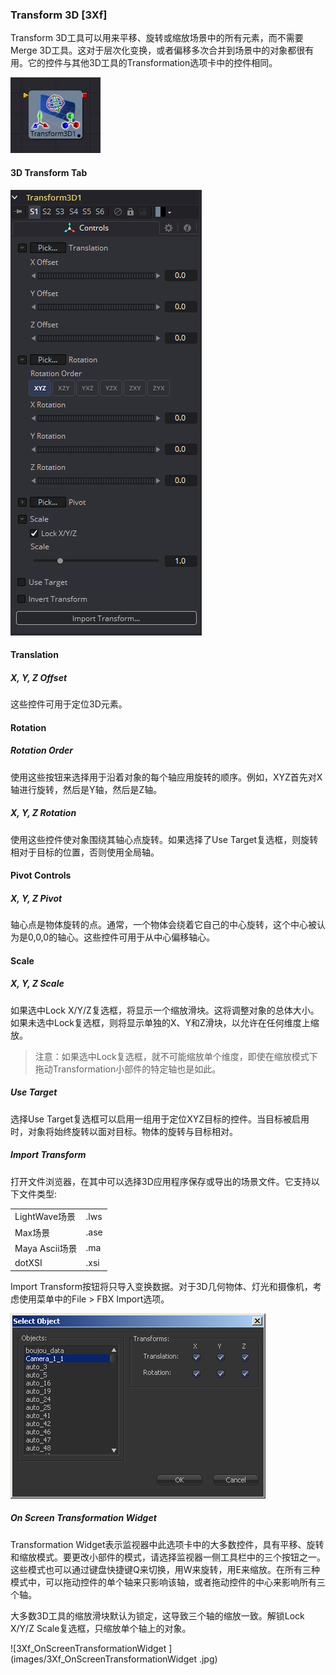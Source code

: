 ### Transform 3D [3Xf]

Transform 3D工具可以用来平移、旋转或缩放场景中的所有元素，而不需要Merge 3D工具。这对于层次化变换，或者偏移多次合并到场景中的对象都很有用。它的控件与其他3D工具的Transformation选项卡中的控件相同。

 ![3Xf__tile](images/3Xf__tile.jpg)

#### 3D Transform Tab

![3Xf_Controls](images/3Xf_Controls.png)

#### Translation

##### X, Y, Z Offset

这些控件可用于定位3D元素。

#### Rotation

##### Rotation Order

使用这些按钮来选择用于沿着对象的每个轴应用旋转的顺序。例如，XYZ首先对X轴进行旋转，然后是Y轴，然后是Z轴。

##### X, Y, Z Rotation

使用这些控件使对象围绕其轴心点旋转。如果选择了Use Target复选框，则旋转相对于目标的位置，否则使用全局轴。

#### Pivot Controls

##### X, Y, Z Pivot

轴心点是物体旋转的点。通常，一个物体会绕着它自己的中心旋转，这个中心被认为是0,0,0的轴心。这些控件可用于从中心偏移轴心。

#### Scale

##### X, Y, Z Scale

如果选中Lock X/Y/Z复选框，将显示一个缩放滑块。这将调整对象的总体大小。如果未选中Lock复选框，则将显示单独的X、Y和Z滑块，以允许在任何维度上缩放。

> 注意：如果选中Lock复选框，就不可能缩放单个维度，即使在缩放模式下拖动Transformation小部件的特定轴也是如此。

##### Use Target

选择Use Target复选框可以启用一组用于定位XYZ目标的控件。当目标被启用时，对象将始终旋转以面对目标。物体的旋转与目标相对。

##### Import Transform

打开文件浏览器，在其中可以选择3D应用程序保存或导出的场景文件。它支持以下文件类型:

|                |      |
| -------------- | ---- |
| LightWave场景  | .lws |
| Max场景        | .ase |
| Maya Ascii场景 | .ma  |
| dotXSI         | .xsi |

Import Transform按钮将只导入变换数据。对于3D几何物体、灯光和摄像机，考虑使用菜单中的File > FBX Import选项。

![3Xf_ImportTransform](images/3Xf_ImportTransform.png)

##### On Screen Transformation Widget

Transformation Widget表示监视器中此选项卡中的大多数控件，具有平移、旋转和缩放模式。要更改小部件的模式，请选择监视器一侧工具栏中的三个按钮之一。这些模式也可以通过键盘快捷键Q来切换，用W来旋转，用E来缩放。在所有三种模式中，可以拖动控件的单个轴来只影响该轴，或者拖动控件的中心来影响所有三个轴。

大多数3D工具的缩放滑块默认为锁定，这导致三个轴的缩放一致。解锁Lock X/Y/Z Scale复选框，只缩放单个轴上的对象。

![3Xf_OnScreenTransformationWidget ](images/3Xf_OnScreenTransformationWidget .jpg)

